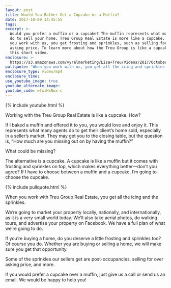 ```yaml
---
layout: post
title: Would You Rather Get a Cupcake or a Muffin?
date: 2017-10-09 14:45:55
tags:
excerpt: >-
  Would you prefer a muffin or a cupcake? The muffin represents what most agents
  do to sell your home. Treu Group Real Estate is more like a cupcake. How? When
  you work with us, you get frosting and sprinkles, such as selling for over
  asking price. To learn more about how the Treu Group is like a cupcake, watch
  this short video.
enclosure: >-
  https://s3.amazonaws.com/vyralmarketing/Lisa+Treu/Videos/2017/October/How+is+the+Treu+Group+like+a+Cupcake%253F%257C+Palm+Beach.mp4
pullquote: 'When you work with us, you get all the icing and sprinkles.'
enclosure_type: video/mp4
enclosure_time:
use_youtube_image: true
youtube_alternate_image:
youtube_code: wfxiHxNox-c
---
```



{% include youtube.html %}

Working with the Treu Group Real Estate is like a cupcake. How?

If I baked a muffin and offered it to you, you would love and enjoy it. This represents what many agents do to get their client’s home sold, especially in a seller’s market. They may get you to the closing table, but the question is, “How much are you missing out on by having the muffin?”

What could be missing?

The alternative is a cupcake. A cupcake is like a muffin but it comes with frosting and sprinkles on top, which makes everything better—don’t you agree? If I have to choose between a muffin and a cupcake, I’m going to choose the cupcake.

{% include pullquote.html %}

When you work with Treu Group Real Estate, you get all the icing and the sprinkles.

We’re going to market your property locally, nationally, and internationally, as it is a very small world today. We’ll also take aerial photos, do walking tours, and advertise your property on Facebook. We have a full plan of what we’re going to do.

If you’re buying a home, do you deserve a little frosting and sprinkles too? Of course you do. Whether you are buying or selling a home, we will make sure you get that opportunity.

Some of the sprinkles our sellers get are post-occupancies, selling for over asking price, and more.

If you would prefer a cupcake over a muffin, just give us a call or send us an email. We would be happy to help you!